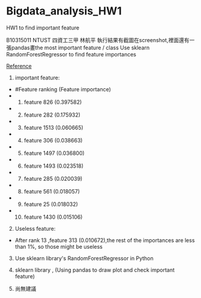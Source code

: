 # Bigdata_analysis_HW1
HW1 to find important feature

B10315011 NTUST 四資工三甲 林航平
執行結果有截圖在screenshot,裡面還有一張pandas畫the most important feature / class
Use sklearn RandomForestRegressor to find feature importances

[Reference](http://scikit-learn.org/stable/auto_examples/ensemble/plot_forest_importances.html)

1. important feature: 
 * #Feature ranking (Feature importance)
 * 1. feature 826 (0.397582)
 * 2. feature 282 (0.175932)
 * 3. feature 1513 (0.060665)
 * 4. feature 306 (0.038663)
 * 5. feature 1497 (0.036800)
 * 6. feature 1493 (0.023518)
 * 7. feature 285 (0.020039)
 * 8. feature 561 (0.018057)
 * 9. feature 25 (0.018032)
 * 10. feature 1430 (0.015106)

2. Useless feature:
  + After rank 13 ,feature 313 (0.010672),the rest of the importances are less than 1%, so those might be useless

3. Use sklearn library's RandomForestRegressor in Python

4. sklearn library , (Using pandas to draw plot and check important feature)

5. 尚無建議
